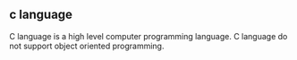 ## c language





C language is a high level computer programming language. C language do not support object oriented programming.